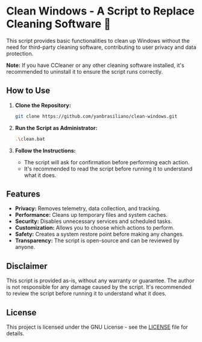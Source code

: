 # Clean Windows - A Script to Replace Cleaning Software 🧹

This script provides basic functionalities to clean up Windows without the need for third-party cleaning software, contributing to user privacy and data protection.

**Note:** If you have CCleaner or any other cleaning software installed, it's recommended to uninstall it to ensure the script runs correctly.

## How to Use

1. **Clone the Repository:**

   ```bash
   git clone https://github.com/yanbrasiliano/clean-windows.git
    ```

2. **Run the Script as Administrator:**

    ```bash
    .\clean.bat
    ```

3. **Follow the Instructions:**

    - The script will ask for confirmation before performing each action.
    - It's recommended to read the script before running it to understand what it does.

## Features

- **Privacy:** Removes telemetry, data collection, and tracking.
- **Performance:** Cleans up temporary files and system caches.
- **Security:** Disables unnecessary services and scheduled tasks.
- **Customization:** Allows you to choose which actions to perform.
- **Safety:** Creates a system restore point before making any changes.
- **Transparency:** The script is open-source and can be reviewed by anyone.
  
## Disclaimer

This script is provided as-is, without any warranty or guarantee. The author is not responsible for any damage caused by the script. It's recommended to review the script before running it to understand what it does.

## License

This project is licensed under the GNU License - see the [LICENSE](LICENSE) file for details.

